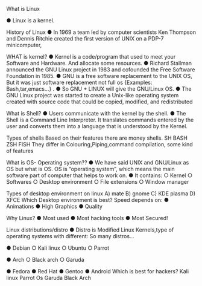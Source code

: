 What is Linux

● Linux is a kernel.

History of Linux
● In 1969 a team led by computer scientists Ken Thompson and Dennis Ritchie created the first version of UNIX on a PDP-7 minicomputer,

WHAT is kernel?
● Kernel is a code/program that used to meet your Software and Hardware. And allocate some resources. ● Richard Stallman announced the GNU Linux project in 1983 and cofounded the Free Software Foundation in 1985. ● GNU is a free software replacement to the UNIX OS, But it was just software replacement not full os {Examples: Bash,tar,emacs…} . ● So GNU + LINUX will give the GNU/Linux OS. ● The GNU Linux project was started to create a Unix-like operating system created with source code that could be copied, modified, and redistributed

What is Shell?
● Users communicate with the kernel by the shell. ● The Shell is a Command Line Interpreter. It translates commands entered by the user and converts them into a language that is understood by the Kernel.

Types of shells
Based on their features there are money shells.
SH
BASH
ZSH
FISH
They differ in Colouring,Piping,command compilation, some kind of features

What is OS- Operating system??
● We have said UNIX and GNU/Linux as OS but what is OS. OS is “operating system”, which means the main software part of computer that helps to work on. ● It contains: ○ Kernel ○ Softwares ○ Desktop environment ○ File extensions ○ Window manager

Types of desktop environment on linux
A) mate
B) gnome
C) KDE plasma
D) XFCE
Which Desktop environment is best?
Speed depends on: ● Animations ● High Graphics ● Quality

Why Linux?
● Most used ● Most hacking tools ● Most Secured!

Linux distributions/distro
● Distro is Modified Linux Kernels,type of operating systems with different: So many distros…

● Debian
○ Kali linux ○ Ubuntu ○ Parrot

● Arch
○ Black arch ○ Garuda

● Fedora
● Red Hat
● Gentoo
● Android
Which is best for hackers?
Kali linux
Parrot Os
Garuda
Black Arch
